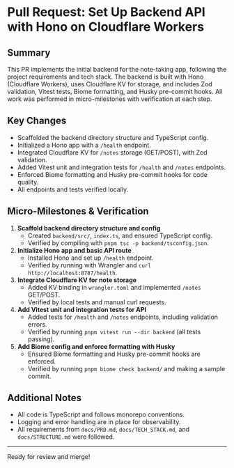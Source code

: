 # Pull Request: Set Up Backend API with Hono on Cloudflare Workers

## Summary
This PR implements the initial backend for the note-taking app, following the project requirements and tech stack. The backend is built with Hono (Cloudflare Workers), uses Cloudflare KV for storage, and includes Zod validation, Vitest tests, Biome formatting, and Husky pre-commit hooks. All work was performed in micro-milestones with verification at each step.

## Key Changes
- Scaffolded the backend directory structure and TypeScript config.
- Initialized a Hono app with a `/health` endpoint.
- Integrated Cloudflare KV for `/notes` storage (GET/POST), with Zod validation.
- Added Vitest unit and integration tests for `/health` and `/notes` endpoints.
- Enforced Biome formatting and Husky pre-commit hooks for code quality.
- All endpoints and tests verified locally.

## Micro-Milestones & Verification
1. **Scaffold backend directory structure and config**
   - Created `backend/src/`, `index.ts`, and ensured TypeScript config.
   - Verified by compiling with `pnpm tsc -p backend/tsconfig.json`.
2. **Initialize Hono app and basic API route**
   - Installed Hono and set up `/health` endpoint.
   - Verified by running with Wrangler and `curl http://localhost:8787/health`.
3. **Integrate Cloudflare KV for note storage**
   - Added KV binding in `wrangler.toml` and implemented `/notes` GET/POST.
   - Verified by local tests and manual curl requests.
4. **Add Vitest unit and integration tests for API**
   - Added tests for `/health` and `/notes` endpoints, including validation errors.
   - Verified by running `pnpm vitest run --dir backend` (all tests passing).
5. **Add Biome config and enforce formatting with Husky**
   - Ensured Biome formatting and Husky pre-commit hooks are enforced.
   - Verified by running `pnpm biome check backend/` and making a sample commit.

## Additional Notes
- All code is TypeScript and follows monorepo conventions.
- Logging and error handling are in place for observability.
- All requirements from `docs/PRD.md`, `docs/TECH_STACK.md`, and `docs/STRUCTURE.md` were followed.

---

Ready for review and merge! 